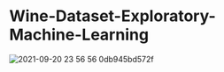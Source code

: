 # Wine-Dataset-Exploratory-Machine-Learning
![2021-09-20 23 56 56  0db945bd572f](https://user-images.githubusercontent.com/8512868/134081317-f0ff44da-9d70-4550-8004-de38f1c9a28a.jpg)
